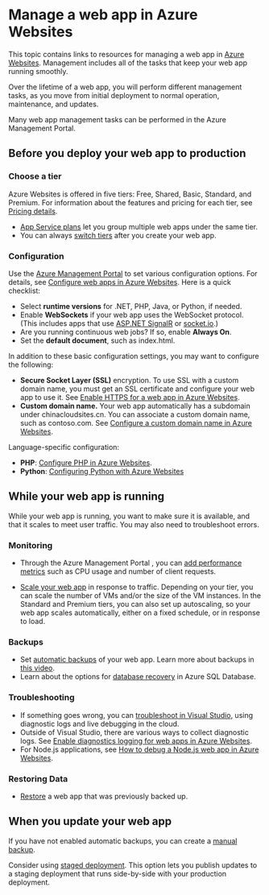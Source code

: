 <properties 
	pageTitle="Manage a web app in Azure Websites" 
	description="Links to resources for managing a web app in Azure Websites." 
	services="app-service\web" 
	documentationCenter="" 
	authors="erikre" 
	manager="wpickett" 
	editor=""/>

<tags
	ms.service="app-service-web"
	ms.date="10/28/2015"
	wacn.date=""/>

# Manage a web app in Azure Websites

This topic contains links to resources for managing a web app in [Azure Websites](/documentation/services/web-sites/). Management includes all of the tasks that keep your web app running smoothly. 

Over the lifetime of a web app, you will perform different management tasks, as you move from initial deployment to normal operation, maintenance, and updates.

Many web app management tasks can be performed in the Azure Management Portal.

## Before you deploy your web app to production

### Choose a tier

Azure Websites is offered in five tiers: Free, Shared, Basic, Standard, and Premium. For information about the features and pricing for each tier, see [Pricing details](/home/features/app-service/#price). 

- [App Service plans](/documentation/articles/azure-web-sites-web-hosting-plans-in-depth-overview) let you group multiple web apps under the same tier.
- You can always [switch tiers](/documentation/articles/web-sites-scale) after you create your web app.

### Configuration

Use the [Azure <!-- deleted by customization preview portal](https://manage.windowsazure.cn/) --><!-- keep by customization: begin --> Management Portal](https://manage.windowsazure.cn/) <!-- keep by customization: end --> to set various configuration options. For details, see [Configure web apps in Azure Websites](/documentation/articles/web-sites-configure). Here is a quick checklist:

- Select **runtime versions** for .NET, PHP, Java, or Python, if needed.
- Enable **WebSockets** if your web app uses the WebSocket protocol. (This includes apps that use [ASP.NET SignalR](http://www.asp.net/signalr) or [socket.io](/documentation/articles/web-sites-nodejs-chat-app-socketio).)
- Are you running continuous web jobs? If so, enable **Always On**.
- Set the **default document**, such as index.html.

In addition to these basic configuration settings, you may want to configure the following:

- **Secure Socket Layer (SSL)** encryption. To use SSL with a custom domain name, you must get an SSL certificate and configure your web app to use it. See [Enable HTTPS for a web app in Azure Websites](/documentation/articles/web-sites-configure-ssl-certificate).
- **Custom domain name.** Your web app automatically has a subdomain under chinacloudsites.cn. You can associate a custom domain name, such as contoso.com. See [Configure a custom domain name in Azure Websites](/documentation/articles/web-sites-custom-domain-name).

Language-specific configuration:

- **PHP**: [Configure PHP in Azure Websites](/documentation/articles/web-sites-php-configure).
- **Python**: [Configuring Python with Azure Websites](/documentation/articles/web-sites-python-configure)


## While your web app is running

While your web app is running, you want to make sure it is available, and that it scales to meet user traffic. You may also need to troubleshoot errors.

### Monitoring

- Through the Azure <!-- deleted by customization preview portal --><!-- keep by customization: begin --> Management Portal <!-- keep by customization: end -->, you can [add performance metrics](/documentation/articles/web-sites-monitor) such as CPU usage and number of client requests.
<!-- deleted by customization
- For deeper insight, use New Relic to monitor and manage performance. See [.NET web app in Azure Websites with New Relic application performance management](/documentation/articles/store-new-relic-web-sites-dotnet-application-performance-management).
-->
- [Scale your web app](/documentation/articles/web-sites-scale) in response to traffic. Depending on your tier, you can scale the number of VMs and/or the size of the VM instances. In the Standard and Premium tiers, you can also set up autoscaling, so your web app scales automatically, either on a fixed schedule, or in response to load.  
 
### Backups

- Set [automatic backups](/documentation/articles/web-sites-backup) of your web app. Learn more about backups in [this video](http://azure.microsoft.com/documentation/videos/azure-websites-automatic-and-easy-backup/).
- Learn about the options for [database recovery](/documentation/articles/sql-database-business-continuity/) in Azure SQL Database.

### Troubleshooting

- If something goes wrong, you can [troubleshoot in Visual Studio](/documentation/articles/web-sites-dotnet-troubleshoot-visual-studio#remotedebug), using diagnostic logs and live debugging in the cloud. 
- Outside of Visual Studio, there are various ways to collect diagnostic logs. See [Enable diagnostics logging for web apps in Azure Websites](/documentation/articles/web-sites-enable-diagnostic-log).
- For Node.js applications, see [How to debug a Node.js web app in Azure Websites](/documentation/articles/web-sites-nodejs-debug).

### Restoring Data

- [Restore](/documentation/articles/web-sites-restore) a web app that was previously backed up.


## When you update your web app

If you have not enabled automatic backups, you can create a [manual backup](/documentation/articles/web-sites-backup).

Consider using [staged deployment](/documentation/articles/web-sites-staged-publishing). This option lets you publish updates to a staging deployment that runs side-by-side with your production deployment. 

<!-- deleted by customization
If you use Visual Studio Online, you can set up continuous deployment from source control:

- [Using Team Foundation Version Control (TFVC)](/documentation/articles/cloud-services-continuous-delivery-use-vso) 
- [Using Git](/documentation/articles/cloud-services-continuous-delivery-use-vso-git)
 
[AZURE.INCLUDE [app-service-web-whats-changed](../includes/app-service-web-whats-changed.md)]

[AZURE.INCLUDE [app-service-web-try-app-service](../includes/app-service-web-try-app-service.md)]
 
-->
<!-- Anchors. -->


[Before you deploy your site to production]: #before-you-deploy-your-site-to-production
[While your website is running]: #while-your-website-is-running
[When you update your website]: #when-you-update-your-website

  
